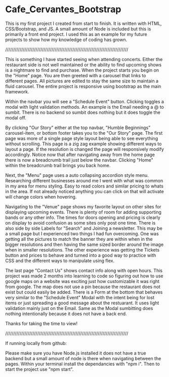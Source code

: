 # Cafe_Cervantes_Bootstrap
This is my first project I created from start to finish.
It is written with HTML, CSS/Bootstrap, and JS.
A small amount of Node is included but this is primarily a front end project.
I used this as an example for my future projects to show how my knowledge
    of coding has grown.

/////////////////////////////////////////////////////////////////////////////

This is something I have started seeing when attending concerts.
Either the restaurant side is not well maintained or the ability to find
    upcoming shows is a nightmare to find and purchase.
When the project starts you begin on the "Home" page.
You are then greeted with a carousel that links to different pages.
All pictures are edited to stay the same size to maintain a fluid carousel.
The entire project is responsive using bootstrap as the main framework.

Within the navbar you will see a "Schedule Event" button.
Clicking toggles a modal with light validation methods.
An example is the Email needing a @ to sumbit.
There is no backend so sumbit does nothing but it does toggle the modal off.

By clicking "Our Story" either at the top navbar, "Humble Beginnings"
    carousel-item, or bottom footer takes you to the "Our Story" page.
The first page was more of a single page style layout being able to see
    everything without scrolling.
This page is a zig zag example showing different ways to layout a page.
If the resolution is changed the page will responsively modify accordingly.
Notice now that after navigating away from the home page there is now a
    breadcrumb trail just below the navbar.
Clicking "Home" within the breadcrumb trail brings you back home.

Next, the "Menu" page uses a auto collapsing accordion style menu.
Researching different businesses around me I went with what was common
    in my area for menu styling.
Easy to read colors and similar pricing to whats in the area.
If not already noticed anything you can click on that will activate
    will change colors when hovering.

Navigating to the "Venue" page shows my favorite layout on other sites
    for displaying upcoming events.
There is plenty of room for adding supporting bands or any other info.
The times for doors opening and pricing is clearly on display to avoid
    confusion as some sites only post one time.
There is also side by side Labels for "Search" and Joining a newsletter.
This may be a small page but I experienced two things I had fun overcoming.
One was getting all the pictures to match the banner they are within
    when in the bigger resolutions and then having the same sized border
    around the image when in smaller resolutions.
The other experience was getting the Tickets button and prices to behave
    and turned into a good way to practice with CSS and the different ways
    to manipulate using flex.

The last page "Contact Us" shows contact info along with open hours.
This project was made 2 months into learning to code so figuring out how
    to use google maps on a website was exciting just how customizable it was
    right from google.
The map does not use a pin because the restaurant does not exist but could
    easily be added.
There is a Form at the bottom that behaves very similar to the "Schedule
    Event" Modal with the intent being for lost items or just spreading
    a good message about the restuarant.
It uses light validation mainly just on the Email.
Same as the Modal sumbitting does nothing intentionally because it does
    not have a back end.

Thanks for taking the time to view!

/////////////////////////////////////////////////////////////////////////////

If running locally from github:

Please make sure you have Node.js installed it does not have a true backend
    but a small amount of node is there when navigating between the pages.
Within your terminal install the dependancies with "npm i".
Then to start the project use "npm start".